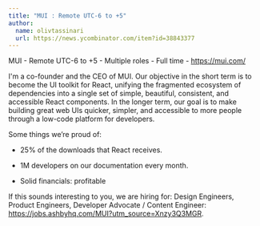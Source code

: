 ```yaml
---
title: "MUI : Remote UTC-6 to +5"
author:
  name: olivtassinari
  url: https://news.ycombinator.com/item?id=38843377
---
```

MUI - Remote UTC-6 to +5 - Multiple roles - Full time - <a href="https:&#x2F;&#x2F;mui.com&#x2F;" rel="nofollow">https:&#x2F;&#x2F;mui.com&#x2F;</a>

I&#x27;m a co-founder and the CEO of MUI. Our objective in the short term is to become the UI toolkit for React, unifying the fragmented ecosystem of dependencies into a single set of simple, beautiful, consistent, and accessible React components. In the longer term, our goal is to make building great web UIs quicker, simpler, and accessible to more people through a low-code platform for developers.

Some things we’re proud of:

- 25% of the downloads that React receives.

- 1M developers on our documentation every month.

- Solid financials: profitable

If this sounds interesting to you, we are hiring for: Design Engineers, Product Engineers, Developer Advocate &#x2F; Content Engineer: <a href="https:&#x2F;&#x2F;jobs.ashbyhq.com&#x2F;MUI?utm_source=Xnzy3Q3MGR">https:&#x2F;&#x2F;jobs.ashbyhq.com&#x2F;MUI?utm_source=Xnzy3Q3MGR</a>.
